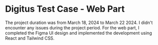 # Digitus Test Case - Web Part

The project duration was from March 18, 2024  to March 22 2024. I didn't encounter any issues during the project period.
For the web part, I completed the Figma UI design and implemented the development using React and Tailwind CSS.



